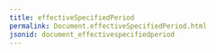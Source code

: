 ```yaml
---
title: effectiveSpecifiedPeriod
permalink: Document.effectiveSpecifiedPeriod.html
jsonid: document_effectivespecifiedperiod
---
```

